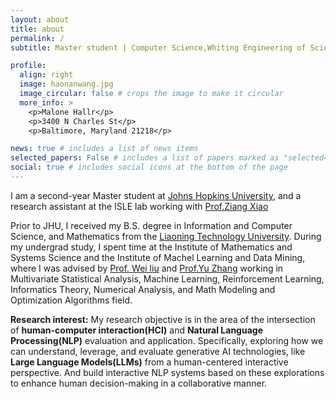 ```yaml
---
layout: about
title: about
permalink: /
subtitle: Master student | Computer Science,Whiting Engineering of Science,Johns Hopkins University

profile:
  align: right
  image: haonanwang.jpg
  image_circular: false # crops the image to make it circular
  more_info: >
    <p>Malone Hallr</p>
    <p>3400 N Charles St</p>
    <p>Baltimore, Maryland 21218</p>

news: true # includes a list of news items
selected_papers: False # includes a list of papers marked as "selected={true}"
social: true # includes social icons at the bottom of the page
---
```

I am a second-year Master student at [Johns Hopkins University](https://www.jhu.edu/), and a research assistant at the ISLE lab working with [Prof.Ziang Xiao](https://www.ziangxiao.com/) 

Prior to JHU, I received my B.S. degree in Information and Computer Science, and Mathematics from the [Liaoning Technology University](https://en.lntu.edu.cn/). During my undergrad study, I spent time at the Institute of Mathematics and Systems Science and the Institute of Machel Learning and Data Mining, where I was advised by [Prof. Wei liu](https://www.researchgate.net/profile/Wei-Liu-523) and [Prof.Yu Zhang](https://www.researchgate.net/profile/Yu-Zhang-264) working in Multivariate Statistical Analysis, Machine Learning, Reinforcement Learning, Informatics Theory, Numerical Analysis, and Math Modeling and Optimization Algorithms field.


**Research interest:** My research objective is in the area of the intersection of **human-computer interaction(HCI)**
and **Natural Language Processing(NLP)** evaluation and application. Specifically, exploring
how we can understand, leverage, and evaluate generative AI technologies, like **Large Language
Models(LLMs)** from a human-centered interactive perspective. And build interactive NLP systems
based on these explorations to enhance human decision-making in a collaborative manner. 


